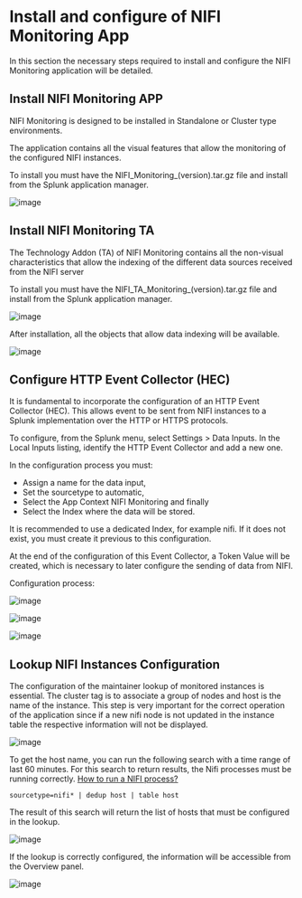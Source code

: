 # Install and configure of NIFI Monitoring App

In this section the necessary steps required to install and configure the NIFI Monitoring application will be detailed.

## Install NIFI Monitoring APP

NIFI Monitoring is designed to be installed in Standalone or Cluster type environments.

The application contains all the visual features that allow the monitoring of the configured NIFI instances.

To install you must have the NIFI_Monitoring_(version).tar.gz file and install from the Splunk application manager.

![image](/assets/images/splunk/upload_app.png)

## Install NIFI Monitoring TA

The Technology Addon (TA) of NIFI Monitoring contains all the non-visual characteristics that allow the indexing of the different data sources received from the NIFI server 

To install you must have the NIFI_TA_Monitoring_(version).tar.gz file and install from the Splunk application manager.

![image](/assets/images/splunk/upload_app.png)

After installation, all the objects that allow data indexing will be available.

![image](/assets/images/splunk/ta_objects.png)

## Configure HTTP Event Collector (HEC)

It is fundamental to incorporate the configuration of an HTTP Event Collector (HEC). This allows event to be sent from NIFI instances to a Splunk implementation over the HTTP or HTTPS protocols.

To configure, from the Splunk menu, select Settings > Data Inputs. In the Local Inputs listing, identify the HTTP Event Collector and add a new one.

In the configuration process you must:

- Assign a name for the data input,
- Set the sourcetype to automatic,
- Select the App Context NIFI Monitoring and finally
- Select the Index where the data will be stored.

It is recommended to use a dedicated Index, for example nifi. If it does not exist, you must create it previous to this configuration.

At the end of the configuration of this Event Collector, a Token Value will be created, which is necessary to later configure the sending of data from NIFI.

Configuration process:

![image](/assets/images/splunk/add_hec_1.png)

![image](/assets/images/splunk/add_hec_2.png)

![image](/assets/images/splunk/add_hec_3.png)

## Lookup NIFI Instances Configuration

The configuration of the maintainer lookup of monitored instances is essential. The cluster tag is to associate a group of nodes and host is the name of the instance.
This step is very important for the correct operation of the application since if a new nifi node is not updated in the instance table the respective information will not be displayed.

![image](/assets/images/splunk/lookup_1.png)

To get the host name, you can run the following search with a time range of last 60 minutes. For this search to return results, the Nifi processes must be running correctly. [How to run a NIFI process?](/en/configuration/#enabling-the-sending-of-data)

```sourcetype=nifi* | dedup host | table host ```

The result of this search will return the list of hosts that must be configured in the lookup.

![image](/assets/images/splunk/sourcetype_search.png)

If the lookup is correctly configured, the information will be accessible from the Overview panel.

![image](/assets/images/splunk/nifi_overview_lookup.png)